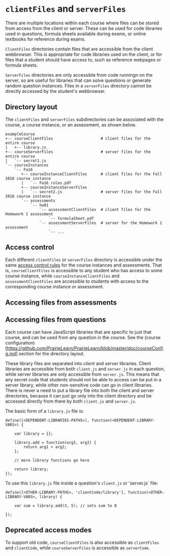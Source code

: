 
# `clientFiles` and `serverFiles`

There are multiple locations within each course where files can be stored from access from the client or server. These can be used for code libraries used in questions, formula sheets available during exams, or online textbooks for reference during exams.

`ClientFiles` directories contain files that are accessible from the client webbrowser. This is appropriate for code libraries used on the client, or for files that a student should have access to, such as reference webpages or formula sheets.

`ServerFiles` directories are only accessible from code runningn on the server, so are useful for libraries that can solve questions or generate random question instances. Files in a `serverFiles` directory cannot be directly accessed by the student's webbrowser.

## Directory layout

The `clientFiles` and `serverFiles` subdirectories can be associated with the course, a course instance, or an assessment, as shown below.

```
exampleCourse
+-- courseClientFiles                     # client files for the entire course
|   +-- library.js
+-- courseServerFiles                     # server files for the entire course
|   `-- secret1.js
`-- courseInstances
    `-- Fa16
       +-- courseInstanceClientFiles      # client files for the Fall 2016 course instance
       |   `-- Fa16_rules.pdf
       +-- courseInstanceServerFiles
       |   `-- secret2.js                 # server files for the Fall 2016 course instance
       `-- assessments
           `-- hw01
               `-- assessmentClientFiles  # client files for the Homework 1 assessment
                   `-- formulaSheet.pdf
               `-- assessmentServerFiles  # server for the Homework 1 assessment
                   `-- ...
```

## Access control

Each different `clientFiles` or `serverFiles` directory is accessible under the same [access control rules](accessControl.md) for the course instances and assessments. That is, `courseClientFiles` is accessible to any student who has access to some course instance, while `courseInstanceClientFiles` and `assessmentClientFiles` are accessible to students with access to the corresponding course instance or assessment.

## Accessing files from assessments

## Accessing files from questions



Each course can have JavaScript libraries that are specific to just that course, and can be used from any question in the course. See the (course configuration)[https://github.com/PrairieLearn/PrairieLearn/blob/master/doc/courseConfig.md] section for the directory layout.

These library files are separated into *client* and *server* libraries. Client libraries are accessible from both `client.js` and `server.js` in each question, while server libraries are only accessible from `server.js`. This means that any secret code that students should not be able to access can be put in a server library, while other non-sensitive code can go in client libraries. There is never a need to put a library file into both the client and server directories, because it can just go only into the client directory and be accessed directly from there by both `client.js` and `server.js`.

The basic form of a `library.js` file is:

    define([<DEPENDENT-LIBRARIES-PATHS>], function(<DEPENDENT-LIBRARY-VARS>) {
    
        var library = {};
    
        library.add = function(arg1, arg2) {
            return arg1 + arg2;
        };

        // more library functions go here

        return library;
    });

To use this `library.js` file inside a question's `client.js` or 'server.js` file:

    define([<OTHER-LIBRARY-PATHS>, 'clientCode/library'], function(<OTHER-LIBRARY-VARS>, library) {
    
        var sum = library.add(3, 5); // sets sum to 8
    
    });


## Deprecated access modes

To support old code, `courseClientFiles` is also accessible as `clientFiles` and `clientCode`, while `courseServerFiles` is accessible as `serverCode`.
